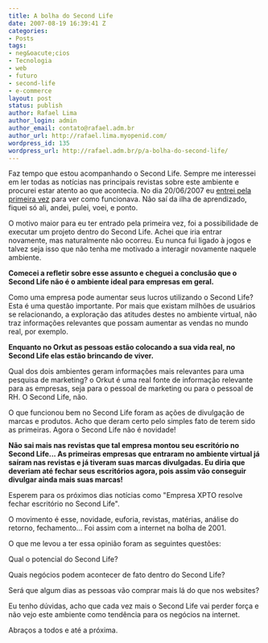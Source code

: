 ```yaml
---
title: A bolha do Second Life
date: 2007-08-19 16:39:41 Z
categories:
- Posts
tags:
- neg&oacute;cios
- Tecnologia
- web
- futuro
- second-life
- e-commerce
layout: post
status: publish
author: Rafael Lima
author_login: admin
author_email: contato@rafael.adm.br
author_url: http://rafael.lima.myopenid.com/
wordpress_id: 135
wordpress_url: http://rafael.adm.br/p/a-bolha-do-second-life/
---
```


Faz tempo que estou acompanhando o Second Life. Sempre me interessei em ler todas as not&iacute;cias nas principais revistas sobre este ambiente e procurei estar atento ao que acontecia. No dia 20/06/2007 eu <a href="http://rafael.adm.br/p/buzzword-second-life/">entrei pela primeira vez</a> para ver como funcionava. N&atilde;o sa&iacute; da ilha de aprendizado, fiquei s&oacute; ali, andei, pulei, voei, e ponto.

O motivo maior para eu ter entrado pela primeira vez, foi a possibilidade de executar um projeto dentro do Second Life. Achei que iria entrar novamente, mas naturalmente n&atilde;o ocorreu. Eu nunca fui ligado &agrave; jogos e talvez seja isso que n&atilde;o tenha me motivado a interagir novamente naquele ambiente.

<strong>Comecei a refletir sobre esse assunto e cheguei a conclus&atilde;o que o Second Life n&atilde;o &eacute; o ambiente ideal para empresas em geral.</strong>

Como uma empresa pode aumentar seus lucros utilizando o Second Life? Esta &eacute; uma quest&atilde;o importante. Por mais que existam milh&otilde;es de usu&aacute;rios se relacionando, a explora&ccedil;&atilde;o das atitudes destes no ambiente virtual, n&atilde;o traz informa&ccedil;&otilde;es relevantes que possam aumentar as vendas no mundo real, por exemplo.

<strong>Enquanto no Orkut as pessoas est&atilde;o colocando a sua vida real, no Second Life elas est&atilde;o brincando de viver.</strong>

Qual dos dois ambientes geram informa&ccedil;&otilde;es mais relevantes para uma pesquisa de marketing? o Orkut &eacute; uma real fonte de informa&ccedil;&atilde;o relevante para as empresas, seja para o pessoal de marketing ou para o pessoal de RH. O Second Life, n&atilde;o.

O que funcionou bem no Second Life foram as a&ccedil;&otilde;es de divulga&ccedil;&atilde;o de marcas e produtos. Acho que deram certo pelo simples fato de terem sido as primeiras. Agora o Second Life n&atilde;o &eacute; novidade!

<strong>N&atilde;o sai mais nas revistas que tal empresa montou seu escrit&oacute;rio no Second Life... As primeiras empresas que entraram no ambiente virtual j&aacute; sa&iacute;ram nas revistas e j&aacute; tiveram suas marcas divulgadas. Eu diria que deveriam at&eacute; fechar seus escrit&oacute;rios agora, pois assim v&atilde;o conseguir divulgar ainda mais suas marcas!</strong>

Esperem para os pr&oacute;ximos dias not&iacute;cias como "Empresa XPTO resolve fechar escrit&oacute;rio no Second Life".

O movimento &eacute; esse, novidade, euforia, revistas, mat&eacute;rias, an&aacute;lise do retorno, fechamento... Foi assim com a internet na bolha de 2001.

O que me levou a ter essa opini&atilde;o foram as seguintes quest&otilde;es:

Qual o potencial do Second Life?

Quais neg&oacute;cios podem acontecer de fato dentro do Second Life?

Ser&aacute; que algum dias as pessoas v&atilde;o comprar mais l&aacute; do que nos websites?

Eu tenho d&uacute;vidas, acho que cada vez mais o Second Life vai perder for&ccedil;a e n&atilde;o vejo este ambiente como tend&ecirc;ncia para os neg&oacute;cios na internet.

Abra&ccedil;os a todos e at&eacute; a pr&oacute;xima.
